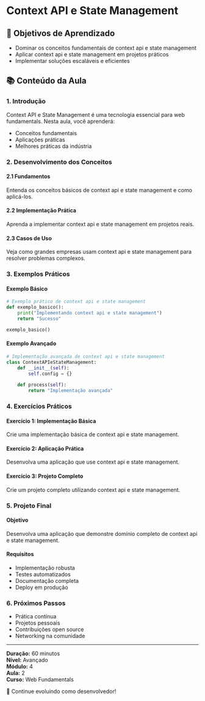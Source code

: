 # Context API e State Management

## 🎯 Objetivos de Aprendizado
- Dominar os conceitos fundamentais de context api e state management
- Aplicar context api e state management em projetos práticos
- Implementar soluções escaláveis e eficientes

## 📚 Conteúdo da Aula

### 1. Introdução
Context API e State Management é uma tecnologia essencial para web fundamentals. Nesta aula, você aprenderá:

- Conceitos fundamentais
- Aplicações práticas
- Melhores práticas da indústria

### 2. Desenvolvimento dos Conceitos

#### 2.1 Fundamentos
Entenda os conceitos básicos de context api e state management e como aplicá-los.

#### 2.2 Implementação Prática
Aprenda a implementar context api e state management em projetos reais.

#### 2.3 Casos de Uso
Veja como grandes empresas usam context api e state management para resolver problemas complexos.

### 3. Exemplos Práticos

#### Exemplo Básico
```python
# Exemplo prático de context api e state management
def exemplo_basico():
    print("Implementando context api e state management")
    return "Sucesso"

exemplo_basico()
```

#### Exemplo Avançado
```python
# Implementação avançada de context api e state management
class ContextAPIeStateManagement:
    def __init__(self):
        self.config = {}
    
    def process(self):
        return "Implementação avançada"
```

### 4. Exercícios Práticos

#### Exercício 1: Implementação Básica
Crie uma implementação básica de context api e state management.

#### Exercício 2: Aplicação Prática
Desenvolva uma aplicação que use context api e state management.

#### Exercício 3: Projeto Completo
Crie um projeto completo utilizando context api e state management.

### 5. Projeto Final

#### Objetivo
Desenvolva uma aplicação que demonstre domínio completo de context api e state management.

#### Requisitos
- Implementação robusta
- Testes automatizados
- Documentação completa
- Deploy em produção

### 6. Próximos Passos

- Prática contínua
- Projetos pessoais
- Contribuições open source
- Networking na comunidade

---

**Duração:** 60 minutos  
**Nível:** Avançado  
**Módulo:** 4  
**Aula:** 2  
**Curso:** Web Fundamentals

🎉 Continue evoluindo como desenvolvedor!
